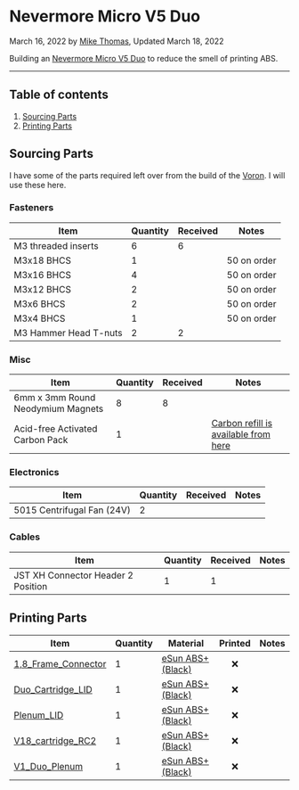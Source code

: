 # Nevermore Micro V5 Duo

March 16, 2022 by [Mike Thomas](https://github.com/mikepthomas),
Updated March 18, 2022

Building an [Nevermore Micro V5 Duo](https://github.com/nevermore3d/Nevermore_Micro) to reduce the smell of printing ABS.

---

## Table of contents

1. [Sourcing Parts](#sourcing-parts)
2. [Printing Parts](#printing-parts)

## Sourcing Parts

I have some of the parts required left over from the build of the [Voron](printer-voron-1.8.md). I will use these here.

### Fasteners

| Item                  | Quantity | Received | Notes       |
| --------------------- | -------- | -------- | ----------- |
| M3 threaded inserts   | 6        | 6        |             |
| M3x18 BHCS            | 1        |          | 50 on order |
| M3x16 BHCS            | 4        |          | 50 on order |
| M3x12 BHCS            | 2        |          | 50 on order |
| M3x6 BHCS             | 2        |          | 50 on order |
| M3x4 BHCS             | 1        |          | 50 on order |
| M3 Hammer Head T-nuts | 2        | 2        |             |

### Misc

| Item                              | Quantity | Received | Notes                                                                                          |
| --------------------------------- | -------- | -------- | ---------------------------------------------------------------------------------------------- |
| 6mm x 3mm Round Neodymium Magnets | 8        | 8        |                                                                                                |
| Acid-free Activated Carbon Pack   | 1        |          | [Carbon refill is available from here](https://www.onetwo3d.co.uk/product/nevermore3d-carbon/) |

### Electronics

| Item                       | Quantity | Received | Notes |
| -------------------------- | -------- | -------- | ----- |
| 5015 Centrifugal Fan (24V) | 2        |          |       |

### Cables

| Item                               | Quantity | Received | Notes |
| ---------------------------------- | -------- | -------- | ----- |
| JST XH Connector Header 2 Position | 1        | 1        |       |

## Printing Parts

| Item                                                                                                                   | Quantity | Material                                                | Printed | Notes |
| ---------------------------------------------------------------------------------------------------------------------- | -------- | ------------------------------------------------------- | :-----: | ----- |
| [1,8_Frame_Connector](https://github.com/nevermore3d/Nevermore_Micro/blob/master/V5_Duo/1.8/1%2C8_Frame_Connector.stl) | 1        | [eSun ABS+ (Black)](printer-filament.md#esun-abs-black) |   :x:   |       |
| [Duo_Cartridge_LID](https://github.com/nevermore3d/Nevermore_Micro/blob/master/V5_Duo/1.8/Duo_Cartridge_LID.stl)       | 1        | [eSun ABS+ (Black)](printer-filament.md#esun-abs-black) |   :x:   |       |
| [Plenum_LID](https://github.com/nevermore3d/Nevermore_Micro/blob/master/V5_Duo/1.8/Plenum_LID.stl)                     | 1        | [eSun ABS+ (Black)](printer-filament.md#esun-abs-black) |   :x:   |       |
| [V18_cartridge_RC2](https://github.com/nevermore3d/Nevermore_Micro/blob/master/V5_Duo/1.8/V18_cartridge_RC2.stl)       | 1        | [eSun ABS+ (Black)](printer-filament.md#esun-abs-black) |   :x:   |       |
| [V1_Duo_Plenum](https://github.com/nevermore3d/Nevermore_Micro/blob/master/V5_Duo/1.8/V1_Duo_Plenum.stl)               | 1        | [eSun ABS+ (Black)](printer-filament.md#esun-abs-black) |   :x:   |       |
